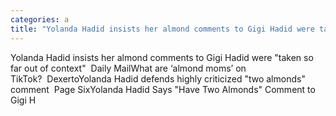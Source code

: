 ```yaml
---
categories: a
title: "Yolanda Hadid insists her almond comments to Gigi Hadid were taken so far out of context  Daily Mail"
---
```

Yolanda Hadid insists her almond comments to Gigi Hadid were "taken so far out of context"&nbsp;&nbsp;Daily MailWhat are ‘almond moms’ on TikTok?&nbsp;&nbsp;DexertoYolanda Hadid defends highly criticized "two almonds" comment&nbsp;&nbsp;Page SixYolanda Hadid Says "Have Two Almonds" Comment to Gigi H